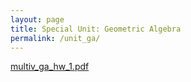```yaml
---
layout: page
title: Special Unit: Geometric Algebra
permalink: /unit_ga/
---
```


[multiv_ga_hw_1.pdf](multiv_ga_hw_1.pdf) 

